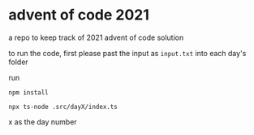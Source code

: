 # advent of code 2021


a repo to keep track of 2021 advent of code solution


to run the code, first please past the input as `input.txt` into each day's folder

run 
``` 
npm install 

npx ts-node .src/dayX/index.ts

```
x as the day number
